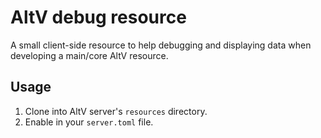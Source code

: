 # AltV debug resource
A small client-side resource to help debugging and displaying data when developing a main/core AltV resource.
## Usage
1. Clone into AltV server's `resources` directory.
2. Enable in your `server.toml` file.